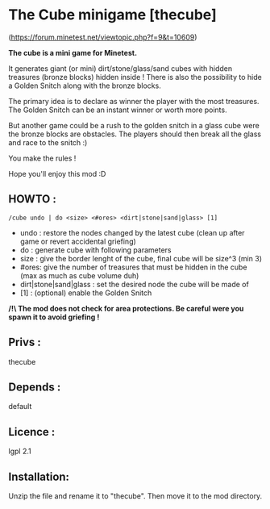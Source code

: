 The Cube minigame [thecube]
===========================

(https://forum.minetest.net/viewtopic.php?f=9&t=10609)

**The cube is a mini game for Minetest.**

It generates giant (or mini) dirt/stone/glass/sand cubes with hidden treasures (bronze blocks) hidden inside !
There is also the possibility to hide a Golden Snitch along with the bronze blocks.

The primary idea is to declare as winner the player with the most treasures.
The Golden Snitch can be an instant winner or worth more points.

But another game could be a rush to the golden snitch in a glass cube were the bronze blocks are obstacles.
The players should then break all the glass and race to the snitch :)

You make the rules !

Hope you'll enjoy this mod :D

HOWTO :
-------
```/cube undo | do <size> <#ores> <dirt|stone|sand|glass> [1]```
- undo : restore the nodes changed by the latest cube (clean up after game or revert accidental griefing)
- do : generate cube with following parameters
- size : give the border lenght of the cube, final cube will be size^3 (min 3)
- #ores: give the number of treasures that must be hidden in the cube (max as much as cube volume duh)
- dirt|stone|sand|glass : set the desired node the cube will be made of
- [1] : (optional) enable the Golden Snitch

**/!\ The mod does not check for area protections. Be careful were you spawn it to avoid griefing !**

Privs :
-------
thecube

Depends :
---------
default

Licence :
---------
lgpl 2.1

Installation:
-------------
Unzip the file and rename it to "thecube". Then move it to the mod directory.
